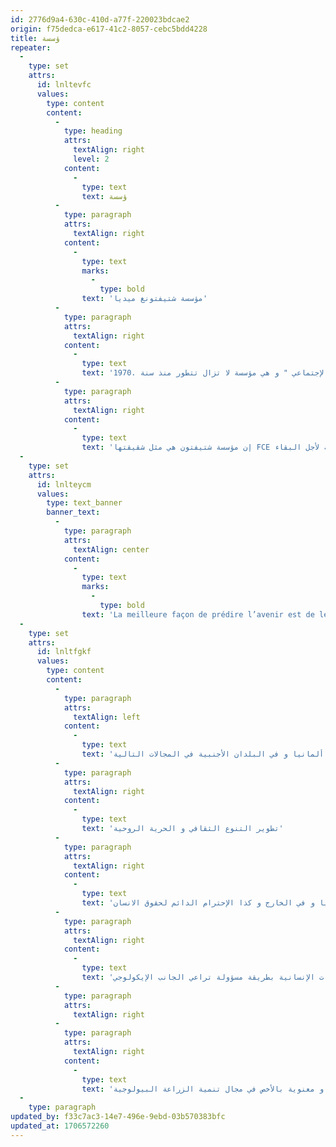 ```yaml
---
id: 2776d9a4-630c-410d-a77f-220023bdcae2
origin: f75dedca-e617-41c2-8057-cebc5bdd4228
title: ؤسسة
repeater:
  -
    type: set
    attrs:
      id: lnltevfc
      values:
        type: content
        content:
          -
            type: heading
            attrs:
              textAlign: right
              level: 2
            content:
              -
                type: text
                text: ؤسسة
          -
            type: paragraph
            attrs:
              textAlign: right
            content:
              -
                type: text
                marks:
                  -
                    type: bold
                text: 'ﻣﺆﺳﺴﺔ ﺷﺘﻴﻔﺘﻮﻧﻎ ﻣﻴﺪﻳﺎ'
          -
            type: paragraph
            attrs:
              textAlign: right
            content:
              -
                type: text
                text: 'ﻳﻮﺟﺪ ﻣﻘﺮ ﻫﺬه اﻟﺠﻤﻌﻴﺔ ﺑﻤﺪﻳﻨﺔ ﺷﺘﻮﺗﻐﺎرت اﻷﻟﻤﺎﻧﻴﺔ و ﺗﻌﻤﻞ ﻣﻨﺬ ﺳﻨﻴﻦ ﻋﻠﻰ ﻣﻬﺎم ﻣﺘﻨﻮﻋﺔ ﺧﺎﺻﺔ ﻓﻲ اﻟﻤﺠﺎﻻت اﻻﻗﺘﺼﺎدﻳة واﻻﺟﺘﻤﺎﻋﻴﺔ واﻟﺜﻘﺎﻓﻴﺔ و اﻹﻳﻜﻮﻟﻮﺟﻴﺔ . و ﺗﺮﺗﺒﻂ ﻣﻬﺎﻣﻬﺎ ﺑﺄﻋﻤﺎل اﻟﻔﻨﺎن ﺟﻮزﻳﻒ ﺑﻮﻳﺰ و ﺑﻔﻜﺮﺗﻪ اﻟﻔﺮﻳﺪة " اﻟﻨﺤﺚ اﻹﺟﺘﻤﺎﻋﻲ " و ﻫﻲ ﻣﺆﺳﺴﺔ ﻻ ﺗﺰال ﺗﺘﻄﻮر ﻣﻨﺬ ﺳﻨﺔ .1970'
          -
            type: paragraph
            attrs:
              textAlign: right
            content:
              -
                type: text
                text: 'إن مؤسسة شتيفتون هي مثل شقيقتها FCE للثقافة و اﻹﻳﻜﻮﻟﻮﺟﻴﺎ بترانسيلفينيا برومانيا . و ﻫﺎﺗﺎن اﻟﻤﺆﺳﺴﺘﺎن ﺗﻌﻤﻼن ﻋﻠﻰ ﻣﻘﺎرﺑﺎت ﺟﺪﻳﺪة و ﻣﺒﺘﻜﺮة ﻷﺟﻞ ﺗﺤﻘﻴﻖ ﻧﺘﺎﺋﺞ إﺟﺘﻤﺎﻋﻴﺔ ﻣﺒﻨﻴﺔ ﻋﻠﻰ ﻣﺎﻫﻮ ﻣﺜﺎﻟﻲ ﻟﺨﺪﻣﺔ اﻹﻧﺴﺎن اﻟﺤﺮ و اﻟﻤﺴﺆول و ﻛﺬا اﻟﺤﻔﺎظ ﻋﻠﻰ اﻟﻤﻮارد اﻟﻄﺒﻴﻌﻴﺔ ﻷﺟﻞ اﻟﺒﻘﺎء .'
  -
    type: set
    attrs:
      id: lnlteycm
      values:
        type: text_banner
        banner_text:
          -
            type: paragraph
            attrs:
              textAlign: center
            content:
              -
                type: text
                marks:
                  -
                    type: bold
                text: 'La meilleure façon de prédire l’avenir est de le façonner soi-même.'
  -
    type: set
    attrs:
      id: lnltfgkf
      values:
        type: content
        content:
          -
            type: paragraph
            attrs:
              textAlign: left
            content:
              -
                type: text
                text: 'إن ﻫﺬه اﻟﻤﺆﺳﺴﺔ ﺗﻬﺘﻢ و ﺗﺪﻋﻢ اﻹﻟﺘﺰام اﻟﻤﻮاﻃﻦ و اﻟﻤﺸﺎرﻳﻊ اﻟﺪاﺋﻤﺔ ﻓﻲ أﻟﻤﺎﻧﻴﺎ و ﻓﻲ اﻟﺒﻠﺪان اﻷﺟﻨﺒﻴﺔ ﻓﻲ اﻟﻤﺠﺎﻻت اﻟﺘﺎﻟﻴﺔ :'
          -
            type: paragraph
            attrs:
              textAlign: right
            content:
              -
                type: text
                text: 'ﺗﻄﻮﻳﺮ اﻟﺘﻨﻮع اﻟﺜﻘﺎﻓﻲ و اﻟﺤﺮﻳﺔ اﻟﺮوﺣﻴﺔ'
          -
            type: paragraph
            attrs:
              textAlign: right
            content:
              -
                type: text
                text: 'ﺗﻨﻤﻴﺔ اﻟﻮﻋﻲ ﺑﺎﻟﺘﻨﻤﻴﺔ اﻟﺪﻳﻤﻮﻗﺮاﻃﻴﺔ ﻓﻲ أﻟﻤﺎﻧﻴﺎ و ﻓﻲ اﻟﺨﺎرج و ﻛﺬا اﻹﺣﺘﺮام اﻟﺪاﺋﻢ ﻟﺤﻘﻮق اﻻﻧﺴﺎن'
          -
            type: paragraph
            attrs:
              textAlign: right
            content:
              -
                type: text
                text: 'ﺗﻄﻮﻳﺮ اﻷﺷﻜﺎل اﻹﻗﺘﺼﺎدﻳﺔ اﻟﻤﺘﻤﺤﻮرة ﺣﻮل ﺗﻮﻓﻴﺮ اﻹﺣﺘﻴﺎﺟﺎت اﻹﻧﺴﺎﻧﻴﺔ ﺑﻄﺮﻳﻘﺔ ﻣﺴﺆوﻟﺔ ﺗﺮاﻋﻲ اﻟﺠﺎﻧﺐ اﻹﻳﻜﻮﻟﻮﺟﻲ'
          -
            type: paragraph
            attrs:
              textAlign: right
          -
            type: paragraph
            attrs:
              textAlign: right
            content:
              -
                type: text
                text: 'إﺿﺎﻓﺔ إﻟﻰ ﻣﺎ ﺳﺒﻖ ﻓﺈن ﻣﺆﺳﺴﺔ ﺷﺘﻴﻔﺘﻮﻧﻎ ﻣﻴﺪﻳﺎ ﺗﻜﺮس ﻣﺠﻬﻮداﺗﻬﺎ ﻟﺘﻨﻤﻴﺔ اﻟﺘﻔﺎﻫﻢ و اﻟﺘﻮاﺻﻞ ﺑﻴﻦ اﻟﺸﻌﻮب و اﻟﺜﻘﺎﻓﺎت ، ﺧﺎﺻﺔ ﻓﻲ ﺑﻠﺪان أورﺑﺎ اﻟﺸﺮﻗﻴﺔ ،و ﻓﻲ ﻫﺬا اﻟﺸﺄن ﺑﺬﻟﺖ ﻣﺠﻬﻮدات ﺟﺒﺎرة ﻓﻴﻤﺎ ﻳﺘﻌﻠﻖ "ﺑﺎﻟﻤﺴﺎﻋﺪة اﻟﺬاﺗﻴﺔ " و ذﻟﻚ ﻋﻦ ﻃﺮﻳﻖ ﺗﻘﺪﻳﻢ ﻣﺴﺎﻋﺪات ﻣﺎدﻳﺔ و ﻣﻌﻨﻮﻳﺔ ﺑﺎﻷﺧﺺ ﻓﻲ ﻣﺠﺎل ﺗﻨﻤﻴﺔ اﻟﺰراﻋﺔ اﻟﺒﻴﻮﻟﻮﺟﻴﺔ.'
  -
    type: paragraph
updated_by: f33c7ac3-14e7-496e-9ebd-03b570383bfc
updated_at: 1706572260
---
```


